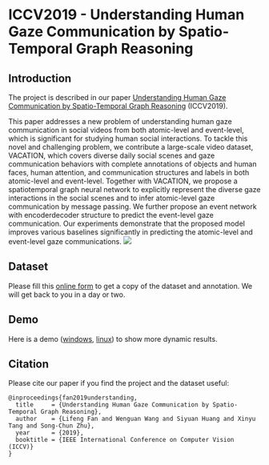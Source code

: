 
# ICCV2019 - Understanding Human Gaze Communication by Spatio-Temporal Graph Reasoning

Introduction
----

The project is described in our paper [Understanding Human Gaze Communication by Spatio-Temporal Graph Reasoning](https://lifengfan.github.io/files/iccv19/ICCV19_Gaze_Communication.pdf) (ICCV2019).   

This paper addresses a new problem of understanding human gaze communication in social videos from both atomic-level and event-level, which is significant for studying human social interactions. To tackle this novel and challenging problem, we contribute a large-scale video dataset, VACATION, which covers diverse daily social scenes and gaze communication behaviors with complete annotations of objects and human faces, human attention, and communication structures and labels in both atomic-level and event-level. Together with VACATION, we propose a spatiotemporal graph neural network to explicitly represent the diverse gaze interactions in the social scenes and to infer atomic-level gaze communication by message passing. We further propose an event network with encoderdecoder structure to predict the event-level gaze communication. Our experiments demonstrate that the proposed model improves various baselines significantly in predicting the atomic-level and event-level gaze communications.
![](https://github.com/LifengFan/Human-Gaze-Communication/blob/master/doc/teaser.jpg)  

Dataset
----

Please fill this [online form](https://docs.qq.com/form/page/DTmpKa0NDTVhtZUtF) to get a copy of the dataset and annotation. We will get back to you in a day or two.

Demo
----

Here is a demo ([windows](https://www.dropbox.com/s/336mjzlcb14rlbu/iccv19_demo_windows_low_resolution.mp4?dl=0), [linux](https://www.dropbox.com/s/7pvh9bep690vpp0/iccv19_demo_linux_high_resolution.mp4?dl=0)) to show more dynamic results.

Citation
----

Please cite our paper if you find the project and the dataset useful:


```
@inproceedings{fan2019understanding,
  title     = {Understanding Human Gaze Communication by Spatio-Temporal Graph Reasoning},
  author    = {Lifeng Fan and Wenguan Wang and Siyuan Huang and Xinyu Tang and Song-Chun Zhu},
  year      = {2019},
  booktitle = {IEEE International Conference on Computer Vision (ICCV)}
}
```
